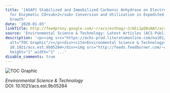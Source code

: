 ```yaml
---
title: '[ASAP] Stabilized and Immobilized Carbonic Anhydrase on Electrospun Nanofibers
  for Enzymatic CO<sub>2</sub> Conversion and Utilization in Expedited Microalgal
  Growth'
date: '2020-01-03'
linkTitle: http://feedproxy.google.com/~r/acs/esthag/~3/bEi1pQ8uNAY/acs.est.9b05284
source: 'Environmental Science & Technology: Latest Articles (ACS Publications)'
description: '<p><img src="https://achs-prod.literatumonline.com/na101/home/literatum/publisher/achs/journals/content/esthag/0/esthag.ahead-of-print/acs.est.9b05284/20200103/images/medium/es9b05284_0007.gif"
  alt="TOC Graphic"/></p><div><cite>Environmental Science & Technology</cite></div><div>DOI:
  10.1021/acs.est.9b05284</div><img src="http://feeds.feedburner.com/~r/acs/esthag/~4/bEi1pQ8uNAY"
  height="1" width="1" ...'
disable_comments: true
---
```

<p><img src="https://achs-prod.literatumonline.com/na101/home/literatum/publisher/achs/journals/content/esthag/0/esthag.ahead-of-print/acs.est.9b05284/20200103/images/medium/es9b05284_0007.gif" alt="TOC Graphic"/></p><div><cite>Environmental Science & Technology</cite></div><div>DOI: 10.1021/acs.est.9b05284</div><img src="http://feeds.feedburner.com/~r/acs/esthag/~4/bEi1pQ8uNAY" height="1" width="1" ...